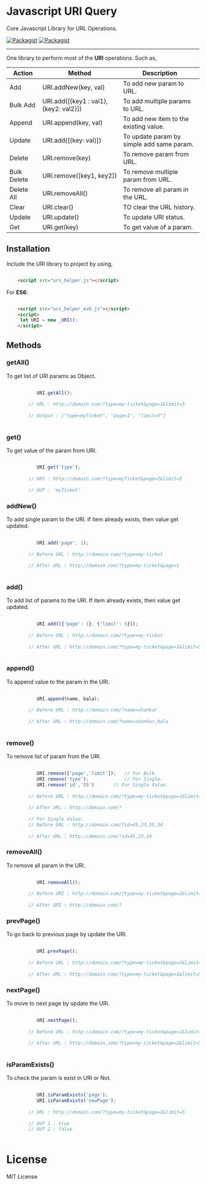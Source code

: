 # Javascript URI Query
Core Javascript Library for URL Operations.

[![Packagist](https://img.shields.io/badge/v.2.0-Build-green.svg)](https://github.com/global-source/javascript_uri_query/releases/tag/v.2)
[![Packagist](https://img.shields.io/badge/ES6-Support-blue.svg)](https://github.com/global-source/javascript_uri_query)

___

One library to perform most of the **URI** operations. 
Such as,
 
 
 Action       | Method                            | Description |
 -------------|-----------------------------------|-------------|
  Add         | URI.addNew(key, val)              | To add new param to URL. |
  Bulk Add    | URI.add([{key1 : val1},{key2: val2}])| To add multiple params to URL.|
  Append      | URI.append(key, val)              | To add new item to the existing value. |
  Update      | URI.add([{key: val}])            | To update param by simple add same param. |
  Delete      | URI.remove(key)                | To remove param from URL. |
  Bulk Delete | URI.remove([key1, key2])      | To remove multiple param from URL. |
  Delete All  | URI.removeAll()                   | To remove all param in the URL. |
  Clear       | URI.clear()                       | TO clear the URL history. |
  Update      | URI.update()                      | To update URI status. |
  Get         | URI.get(key)                   | To get value of a param. |


## Installation

Include the URI library to project by using,

```html

    <script src="uri_helper.js"></script>
```    

For **ES6**:

```html

    <script src="uri_helper_es6.js"></script>
    <script>
     let URI = new _URI(); 
    </script>
``` 
    
## Methods
  
  ### getAll()
  
  To get list of URI params as Object.    
    
```javascript
    
           URI.getAll();    
        
        // URL : http://domain.com/?type=my-ticket&page=1&limit=5
        
        // Output : ["type=myTicket", "page=1", "limit=5"]
        
```
        

### get()
  
To get value of the param from URI.
        
```javascript

           URI.get('type');
        
        // URI : http://domain.com/?type=myTicket&page=2&limit=5
        
        // OUT : 'myTicket'
 ```
                
### addNew()
  
To add single param to the URI. If item already exists, then value get updated.    
       
```javascript 
   
           URI.add('page', 1);
        
        // Before URL : http://domain.com/?type=my-ticket
        
        // After URL : http://domain.com/?type=my-ticket&page=1
        
```
        
### add()
  
To add list of params to the URI. If item already exists, then value get updated.    
       
```javascript 
   
           URI.add([{'page': 1}, {'limit': 5}]);
        
        // Before URL : http://domain.com/?type=my-ticket
        
        // After URL : http://domain.com/?type=my-ticket&page=1&limit=5
        
```
        
### append()
  
To append value to the param in the URI.   
       
```javascript 
   
           URI.append(name, bala);
        
        // Before URL : http://domain.com/?name=shankar
        
        // After URL : http://domain.com/?name=shankar,bala
        
```

### remove()
  
To remove list of param from the URI.
      
```javascript
  
           URI.remove(['page','limit']);   // For Bulk.
           URI.remove('type');             // For Single.   
           URI.remove('id','55')       // For Single Value.
        
        // Before URL : http://domain.com/?type=my-ticket&page=1&limit=5
        
        // After URL : http://domain.com/?
        
        // For Single Value:
        // Before URL : http://domain.com/?id=45,23,55,34
        
        // After URL : http://domain.com/?id=45,23,34
```        
     
### removeAll()
  
To remove all param in the URI.
       
```javascript
   
           URI.removeAll();
        
        // Before URI : http://domain.com/?type=my-ticket&page=2&limit=5
        
        // After URI : http://domain.com/?
```        
     
### prevPage()
    
To go back to previous page by update the URI.
       
```javascript
   
           URI.prevPage();
        
        // Before URL : http://domain.com/?type=my-ticket&page=2&limit=5
        
        // After URL : http://domain.com/?type=my-ticket&page=1&limit=5
```        
        
### nextPage()
  
To move to next page by update the URI.
        
```javascript
   
           URI.nextPage();
        
        // Before URL : http://domain.com/?type=my-ticket&page=1&limit=5
        
        // After URL : http://domain.com/?type=my-ticket&page=2&limit=5
        
```

### isParamExists()
  
To check the param is exist in URI or Not.
        
```javascript
        
           URI.isParamExists('page');        
           URI.isParamExists('newPage');
        
        // URL : http://domain.com/?type=my-ticket&page=2&limit=5
        
        // OUT 1 : true
        // OUT 2 : false
       
```        
        
# License 
   
   MIT License
